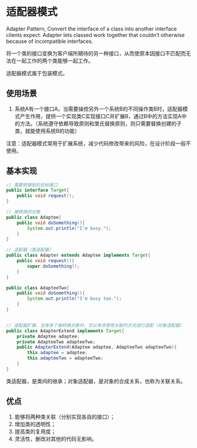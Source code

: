 # 适配器模式
Adapter Pattern, Convert the interface of a class into another interface clients expect. Adapter lets classed work together that couldn't otherwise because of incompatible interfaces.

将一个类的接口变换为客户端所期待的另一种接口，从而使原本因接口不匹配而无法在一起工作的两个类能够一起工作。

适配器模式属于包装模式。

## 使用场景
1. 系统A有一个接口A，当需要操控另外一个系统B的不同操作类B时，适配器模式产生作用，提供一个实现类C实现接口C并扩展B，通过B中的方法实现A中的方法。（系统遵守依赖导致原则和里氏替换原则，则只需要替换创建的子类，就能使用系统B的功能）

注意：适配器模式常用于扩展系统，减少代码修改带来的风险，在设计阶段一般不使用。

## 基本实现

```java
// 需要转换到的目标接口
public interface Target{
    public void request();
}

// 被转换的对象
public class Adaptee{
    public void doSomething(){
        System.out.println("I'm busy.");
    }
}

// 适配器（类适配器）
public class Adapter extends Adaptee implements Target{
    public void request(){
        super.doSomething();
    }
}

public class AdapteeTwo{
    public void doSomething(){
        System.out.println("I'm busy too.");
    }
}


// 适配器扩展，当有多个被转换对象时，可以考虑使用关联的方式进行适配（对象适配器）
public class AdapterExtend implements Target{
    private Adaptee adaptee;
    private AdapteeTwo adapteeTwo;    
    public AdapterExtend(Adaptee adaptee, AdapteeTwo adapteeTwo){
        this.adaptee = adaptee;
        this.adapteeTwo = adapteeTwo;
    }
}

```
类适配器，是类间的继承；对象适配器，是对象的合成关系，也称为关联关系。


## 优点
1. 能够将两种类关联（分别实现各自的接口）；
2. 增加类的透明性；
3. 提高类的复用度；
4. 灵活性，删改对其他的代码无影响。





